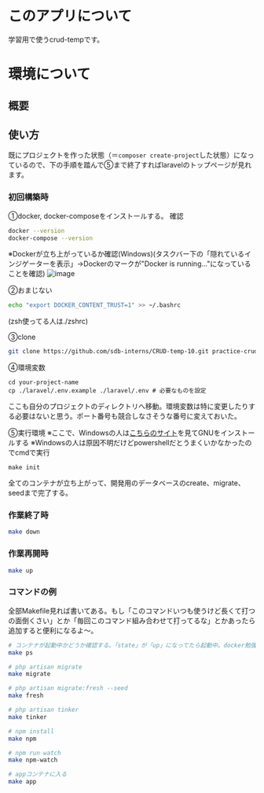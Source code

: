 # このアプリについて
学習用で使うcrud-tempです。
# 環境について
## 概要
## 使い方
既にプロジェクトを作った状態（＝`composer create-project`した状態）になっているので、下の手順を踏んで⑤まで終了すればlaravelのトップページが見れます。
### 初回構築時
①docker, docker-composeをインストールする。
確認
```bash
docker --version
docker-compose --version
```
※Dockerが立ち上がっているか確認(Windows)(タスクバー下の「隠れているインジゲーターを表示」→Dockerのマークが"Docker is running..."になっていることを確認)
![image](https://user-images.githubusercontent.com/58587065/101975639-62256e00-3c81-11eb-95ef-2be3a1f7d469.png)


②おまじない
```bash
echo "export DOCKER_CONTENT_TRUST=1" >> ~/.bashrc
```
(zsh使ってる人は./zshrc)

③clone
```bash
git clone https://github.com/sdb-interns/CRUD-temp-10.git practice-crud-temp
```


④環境変数
```
cd your-project-name
cp ./laravel/.env.example ./laravel/.env # 必要なものを設定
```
ここも自分のプロジェクトのディレクトリへ移動。環境変数は特に変更したりする必要はないと思う。ポート番号も競合しなさそうな番号に変えておいた。

⑤実行環境
※ここで、Windowsの人は[こちらのサイト](https://bluebirdofoz.hatenablog.com/entry/2019/10/24/221517)を見てGNUをインストールする
※Windowsの人は原因不明だけどpowershellだとうまくいかなかったのでcmdで実行
```bash(Winはcmd)
make init
```
全てのコンテナが立ち上がって、開発用のデータベースのcreate、migrate、seedまで完了する。

### 作業終了時
```bash
make down
```

### 作業再開時
```bash
make up
```

### コマンドの例
全部Makefile見れば書いてある。もし「このコマンドいつも使うけど長くて打つの面倒くさい」とか「毎回このコマンド組み合わせて打ってるな」とかあったら追加すると便利になるよ〜。
```bash
# コンテナが起動中かどうか確認する。「state」が「up」になってたら起動中。docker勉強するとわかる
make ps

# php artisan migrate
make migrate

# php artisan migrate:fresh --seed
make fresh

# php artisan tinker
make tinker

# npm install
make npm

# npm run watch
make npm-watch

# appコンテナに入る
make app
```